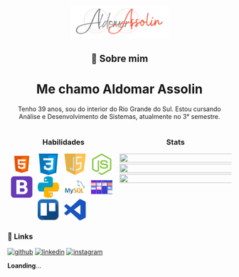 

<div align="center">
    <img src="assets/images/Assolin.png" width="220"/>
</div>

<div align="center" style="margin:1rem">

## 🚀 Sobre mim
# Me chamo Aldomar Assolin
Tenho 39 anos, sou do interior do Rio Grande do Sul.
Estou cursando Análise e Desenvolvimento de Sistemas, atualmente no 3° semestre.

</div>

<div align="center">



</div>



<div style="width:100%;display:flex">
<div align="center" style="width:50%">

### Habilidades

<img src="assets/images/html5.png" width="48" style="margin-right:.5rem"/> 
<img src="assets/images/css3.png" width="48" style="margin-right:.5rem"/> 
<img src="assets/images/javascript.png" width="48" style="margin-right:.5rem"/> 
<img src="assets/images/node.png" width="48" style="margin-right:.5rem"/>
<img src="assets/images/bootstrap.png" width="48" style="margin-right:.5rem"/> 
<img src="assets/images/python.png" width="48" style="margin-right:.5rem"/> 
<img src="assets/images/MySQL.png" width="48" style="margin-right:.5rem"/> 
<img src="assets/images/metodologoias_ageis.png" width="48" style="margin-right:.5rem"/>  
<img src="assets/images/trello.png" width="48" style="margin-right:.5rem"/> 
<img src="assets/images/visual_studio_code.png" width="48" style="margin-right:.5rem"/>


</div>

<div align="center" style="width:50%; height:100%">

  <h3>Stats</h3>

 <a href="https://github.com/AldomarAssolin">
    <img width='300px' height="250%" src="https://github-readme-stats.vercel.app/api?username=AldomarAssolin&show_icons=true&theme=tokyonight"/>
  </a>
  <a href="https://github.com/AldomarAssolin">
    <img width='300px' height="250%" src="https://github-readme-stats.vercel.app/api/top-langs/?username=AldomarAssolin&layout=compact&theme=tokyonight" />
  </a>

  <a href="https://github.com/AldomarAssolin">
    <img width='300px' height="250%" src="https://github-readme-stats.vercel.app/api/pin/?username=anuraghazra&repo=github-readme-stats&theme=tokyonight"/>
  </a>

</div>

</div>

### 🔗 Links

[![github](https://img.shields.io/badge/github-000?style=for-the-badge&logo=github&logoColor=white)](https://github.com/AldomarAssolin)
[![linkedin](https://img.shields.io/badge/linkedin-0A66C2?style=for-the-badge&logo=linkedin&logoColor=white)](https://www.linkedin.com/in/aldomarassolin)
[![instagram](https://img.shields.io/badge/instagram-B7106B?style=for-the-badge&logo=instagram&logoColor=pink)](https://www.instagram.com/aldomarassolin/)



**Loanding**...


  <!-- ![Anurag's GitHub stats](https://github-readme-stats.vercel.app/api?username=anuraghazra&show_icons=true&theme=tokyonight)
  [![Readme Card](https://github-readme-stats.vercel.app/api/pin/?username=anuraghazra&layout=compact&repo=github-readme-stats&theme=tokyonight)](https://github.com/anuraghazra/github-readme-stats)
  ![Top Langs](https://github-readme-stats.vercel.app/api/top-langs/?username=anuraghazra&layout=compact&hide_progress=true&theme=tokyonight) -->

<!-- 
   ![Anurag's GitHub stats](https://github-readme-stats.vercel.app/api?username=anuraghazra&show_icons=true&theme=tokyonight)

  [![Readme Card](https://github-readme-stats.vercel.app/api/pin/?username=anuraghazra&layout=compact&repo=github-readme-stats&theme=tokyonight)](https://github.com/anuraghazra/github-readme-stats)

  ![Top Langs](https://github-readme-stats.vercel.app/api/top-langs/?username=anuraghazra&layout=compact&hide_progress=true&theme=tokyonight) -->